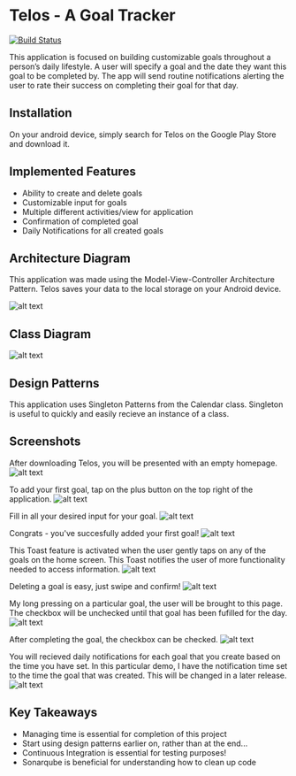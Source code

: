 # Telos - A Goal Tracker
[![Build Status](https://travis-ci.org/cpe305Spring17/spring2017-project-cdushana.svg?branch=master)](https://travis-ci.org/cpe305Spring17/spring2017-project-cdushana)

This application is focused on building customizable goals throughout a person’s daily lifestyle. A user will specify a goal and the date they want this goal to be completed by. The app will send routine notifications alerting the user to rate their success on completing their goal for that day.

## Installation

On your android device, simply search for Telos on the Google Play Store and download it.
  		  
## Implemented Features
- Ability to create and delete goals
- Customizable input for goals
- Multiple different activities/view for application
- Confirmation of completed goal
- Daily Notifications for all created goals

## Architecture Diagram
This application was made using the Model-View-Controller Architecture Pattern. Telos saves your data to the local storage on your Android device.

![alt text](https://github.com/cpe305Spring17/spring2017-project-cdushana/blob/gh-pages/docs/ArchitectureDiagram.png)

## Class Diagram
![alt text](https://github.com/cpe305Spring17/spring2017-project-cdushana/blob/gh-pages/docs/Class%20Diagram2.png)

## Design Patterns
This application uses Singleton Patterns from the Calendar class. Singleton is useful to quickly and easily recieve an instance of a class.

## Screenshots

After downloading Telos, you will be presented with an empty homepage.
![alt text](https://github.com/cpe305Spring17/spring2017-project-cdushana/blob/gh-pages/docs/HomePage.png)

To add your first goal, tap on the plus button on the top right of the application.
![alt text](https://github.com/cpe305Spring17/spring2017-project-cdushana/blob/gh-pages/docs/AddOption.png)

Fill in all your desired input for your goal.
![alt text](https://github.com/cpe305Spring17/spring2017-project-cdushana/blob/gh-pages/docs/FillInData.png)

Congrats - you've succesfully added your first goal!
![alt text](https://github.com/cpe305Spring17/spring2017-project-cdushana/blob/gh-pages/docs/AddedRun.png)

This Toast feature is activated when the user gently taps on any of the goals on the home screen. This Toast notifies the user of more functionality needed to access information.
![alt text](https://user-images.githubusercontent.com/14967281/26964740-cb2c5e0e-4ca7-11e7-90ff-5ba5cff97de8.png)

Deleting a goal is easy, just swipe and confirm!
![alt text](https://github.com/cpe305Spring17/spring2017-project-cdushana/blob/gh-pages/docs/RemoveItem.png)

My long pressing on a particular goal, the user will be brought to this page. The checkbox will be unchecked until that goal has been fufilled for the day.
![alt text](https://github.com/cpe305Spring17/spring2017-project-cdushana/blob/gh-pages/docs/BeforeCompletingGoal.png)

After completing the goal, the checkbox can be checked. 
![alt text](https://github.com/cpe305Spring17/spring2017-project-cdushana/blob/gh-pages/docs/CheckedGoal.png)

You will recieved daily notifications for each goal that you create based on the time you have set. In this particular demo, I have the notification time set to the time the goal that was created. This will be changed in a later release.
![alt text](https://github.com/cpe305Spring17/spring2017-project-cdushana/blob/gh-pages/docs/Notification.png)

## Key Takeaways
- Managing time is essential for completion of this project
- Start using design patterns earlier on, rather than at the end...
- Continuous Integration is essential for testing purposes!
- Sonarqube is beneficial for understanding how to clean up code
